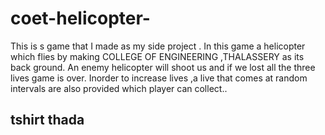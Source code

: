 # coet-helicopter-
This is s game that I made as my side project . In this game a helicopter which flies by making COLLEGE OF ENGINEERING ,THALASSERY as its back ground. An enemy helicopter will shoot us and if we lost all the three lives game is over. Inorder to increase lives ,a live that comes at random intervals are also provided which player can collect..
## tshirt thada 

